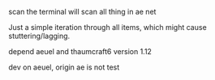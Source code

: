 scan the terminal will scan all thing in ae net

Just a simple iteration through all items, which might cause stuttering/lagging.



depend aeuel and thaumcraft6  version 1.12



dev on aeuel, origin ae is not test